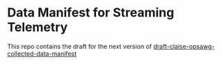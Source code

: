 # Data Manifest for Streaming Telemetry

This repo contains the draft for the next version of
[draft-claise-opsawg-collected-data-manifest](https://datatracker.ietf.org/doc/draft-claise-opsawg-collected-data-manifest/)




